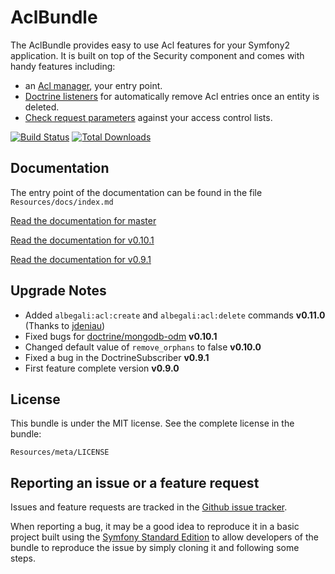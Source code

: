 AclBundle
==============

The AclBundle provides easy to use Acl features for your Symfony2 application. It is built on top of the Security component and comes with
handy features including:

* an [Acl manager](https://github.com/albegali/AclBundle/blob/master/Resources/doc/manager.md), your entry point.
* [Doctrine listeners](https://github.com/albegali/AclBundle/blob/master/Resources/doc/removal.md) for automatically remove Acl entries once an entity is deleted.
* [Check request parameters](https://github.com/albegali/AclBundle/blob/master/Resources/doc/controller.md) against your access control lists.

[![Build Status](https://travis-ci.org/albegali/AclBundle.png)](https://travis-ci.org/albegali/AclBundle)
[![Total Downloads](https://poser.pugx.org/albegali/acl-bundle/downloads.png)](https://packagist.org/packages/albegali/acl-bundle)

Documentation
-------------

The entry point of the documentation can be found in the file `Resources/docs/index.md`

[Read the documentation for master](https://github.com/albegali/AclBundle/blob/master/Resources/doc/index.md)

[Read the documentation for v0.10.1](https://github.com/albegali/AclBundle/blob/v0.10.1/Resources/doc/index.md)

[Read the documentation for v0.9.1](https://github.com/albegali/AclBundle/blob/v0.9.1/Resources/doc/index.md)

Upgrade Notes
-------------
* Added `albegali:acl:create` and `albegali:acl:delete` commands **v0.11.0** (Thanks to [jdeniau](https://github.com/jdeniau))
* Fixed bugs for [doctrine/mongodb-odm](https://github.com/doctrine/mongodb-odm) **v0.10.1**
* Changed default value of `remove_orphans` to false **v0.10.0**
* Fixed a bug in the DoctrineSubscriber **v0.9.1**
* First feature complete version **v0.9.0**

License
-------

This bundle is under the MIT license. See the complete license in the bundle:

    Resources/meta/LICENSE

Reporting an issue or a feature request
---------------------------------------

Issues and feature requests are tracked in the [Github issue tracker](https://github.com/albegali/AclBundle/issues).

When reporting a bug, it may be a good idea to reproduce it in a basic project
built using the [Symfony Standard Edition](https://github.com/symfony/symfony-standard)
to allow developers of the bundle to reproduce the issue by simply cloning it
and following some steps.
